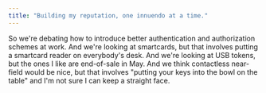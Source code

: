 ```yaml
---
title: "Building my reputation, one innuendo at a time."
---
```


<p>So we're debating how to introduce better authentication and authorization schemes at work. And we're looking at smartcards, but that involves putting a smartcard reader on everybody's desk. And we're looking at USB tokens, but the ones I like are end-of-sale in May. And we think contactless near-field would be nice, but that involves "putting your keys into the bowl on the table" and I'm not sure I can keep a straight face.</p>
